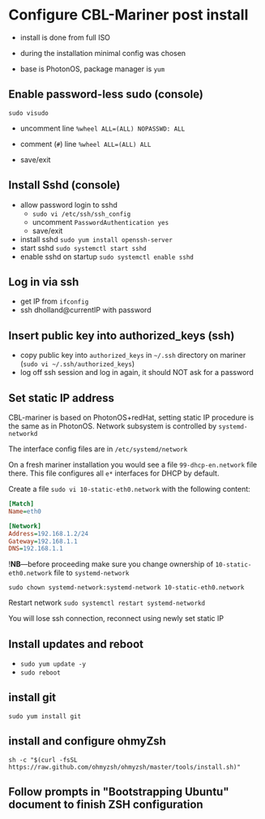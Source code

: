# Configure CBL-Mariner post install

* install is done from full ISO

* during the installation minimal config was chosen

* base is PhotonOS, package manager is `yum`

## Enable password-less sudo (console)

`sudo visudo`

* uncomment line `%wheel ALL=(ALL) NOPASSWD: ALL`

* comment (`#`) line `%wheel ALL=(ALL) ALL`

* save/exit

## Install Sshd (console)

* allow password login to sshd
  * `sudo vi /etc/ssh/ssh_config`
  * uncomment `PasswordAuthentication yes`
  * save/exit
* install sshd `sudo yum install openssh-server`
* start sshd `sudo systemctl start sshd`
* enable sshd on startup `sudo systemctl enable sshd`

## Log in via ssh

* get IP from `ifconfig`
* ssh dholland@currentIP with password

## Insert public key into authorized_keys (ssh)

* copy public key into `authorized_keys` in `~/.ssh` directory on mariner (`sudo vi ~/.ssh/authorized_keys`)
* log off ssh session and log in again, it should NOT ask for a password

## Set static IP address

CBL-mariner is based on PhotonOS+redHat, setting static IP procedure is the same as in PhotonOS. Network subsystem is controlled by `systemd-networkd`

The interface config files are in `/etc/systemd/network`

On a fresh mariner installation you would see a file `99-dhcp-en.network` file there.
This file configures all `e*` interfaces for DHCP by default.

Create a file `sudo vi 10-static-eth0.network` with the following content:

```Ini
[Match]
Name=eth0

[Network]
Address=192.168.1.2/24
Gateway=192.168.1.1
DNS=192.168.1.1
```

!**NB**—before proceeding make sure you change ownership of `10-static-eth0.network` file to `systemd-network`

```Shell
sudo chown systemd-network:systemd-network 10-static-eth0.network
```

Restart network `sudo systemctl restart systemd-networkd`

You will lose ssh connection, reconnect using newly set static IP

## Install updates and reboot

* `sudo yum update -y`
* `sudo reboot`

## install git

`sudo yum install git`

## install and configure ohmyZsh

`sh -c "$(curl -fsSL https://raw.github.com/ohmyzsh/ohmyzsh/master/tools/install.sh)"`

## Follow prompts in "Bootstrapping Ubuntu" document to finish ZSH configuration
